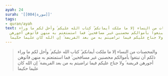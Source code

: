 ```yaml
---
ayah: 24
surah: '[[004|سورة]]'
tags:
- quran/ayah
text: والمحصنات من النساء إلا ما ملكت أيمانكم ۖ كتاب الله عليكم ۚ وأحل لكم ما وراء
  ذلكم أن تبتغوا بأموالكم محصنين غير مسافحين ۚ فما استمتعتم به منهن فآتوهن أجورهن
  فريضة ۚ ولا جناح عليكم فيما تراضيتم به من بعد الفريضة ۚ إن الله كان عليما حكيما
---
```

> والمحصنات من النساء إلا ما ملكت أيمانكم ۖ كتاب الله عليكم ۚ وأحل لكم ما وراء ذلكم أن تبتغوا بأموالكم محصنين غير مسافحين ۚ فما استمتعتم به منهن فآتوهن أجورهن فريضة ۚ ولا جناح عليكم فيما تراضيتم به من بعد الفريضة ۚ إن الله كان عليما حكيما

